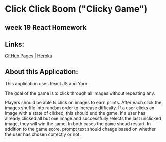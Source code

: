 # Click Click Boom ("Clicky Game")
## week 19 React Homework

## Links:
[GitHub Pages](https://barbarahernandez.github.io/clickygame/) | [Heroku](https://click-click-boom-game.herokuapp.com/)

## About this Application:

This application uses React.JS and Yarn.

The goal of the game is to click through all images without repeating any.

Players should be able to click on images to earn points. After each click the images shuffle into random order to increase difficulty. If a user clicks an image with a state of clicked, this should end the game. If a user has already clicked all but one image and successfully selects the last unclicked image, they will win the game. In both cases the game shoud restart. In addition to the game score, prompt text should change based on whether the user has chosen correctly or not.

